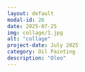 ```yaml
---
layout: default
modal-id: 26
date: 2025-07-25
img: collage/1.jpg
alt: "collage"
project-date: July 2025
category: Oil Painting
description: "Oleo"
---
```

